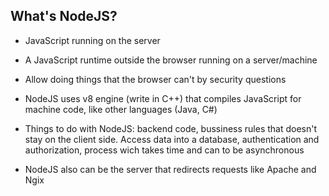 ## What's NodeJS? ##

- JavaScript running on the server

- A JavaScript runtime outside the browser running on a server/machine

- Allow doing things that the browser can't by security questions

- NodeJS uses v8 engine (write in C++) that compiles JavaScript for machine code, like other languages (Java, C#)

- Things to do with NodeJS: backend code, bussiness rules that doesn't stay on the client side. Access data into a database, authentication and authorization, process wich takes time and can to be asynchronous

- NodeJS also can be the server that redirects requests like Apache and Ngix